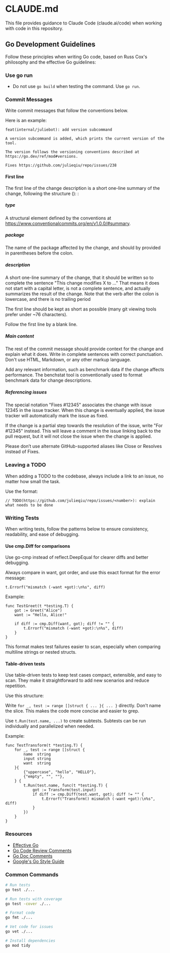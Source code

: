 # CLAUDE.md

This file provides guidance to Claude Code (claude.ai/code) when working with
code in this repository.

## Go Development Guidelines

Follow these principles when writing Go code, based on Russ Cox's philosophy
and the effective Go guidelines:

### Use go run
- Do not use `go build` when testing the command. Use `go run`.

### Commit Messages

Write commit messages that follow the conventions below.

Here is an example:

```
feat(internal/juliebot): add version subcommand

A version subcommand is added, which prints the current version of the tool.

The version follows the versioning conventions described at
https://go.dev/ref/mod#versions.

Fixes https://github.com/julieqiu/repo/issues/238
```

#### First line
The first line of the change description is a short one-line summary of the
change, following the structure <type>(<package>): <description>:

##### type
A structural element defined by the conventions at
https://www.conventionalcommits.org/en/v1.0.0/#summary.

##### package
The name of the package affected by the change, and should by provided in
parentheses before the colon.

##### description
A short one-line summary of the change, that it should be written so to
complete the sentence "This change modifies X to ..." That means it
does not start with a capital letter, is not a complete sentence, and actually
summarizes the result of the change. Note that the verb after the colon is
lowercase, and there is no trailing period

The first line should be kept as short as possible (many git viewing tools
prefer under ~76 characters).

Follow the first line by a blank line.

##### Main content
The rest of the commit message should provide context for the change and
explain what it does. Write in complete sentences with correct punctuation.
Don't use HTML, Markdown, or any other markup language.

Add any relevant information, such as benchmark data if the change affects
performance. The benchstat tool is conventionally used to format benchmark data
for change descriptions.

##### Referencing issues
The special notation "Fixes #12345" associates the change with issue 12345 in
the issue tracker. When this change is eventually applied, the issue tracker
will automatically mark the issue as fixed.

If the change is a partial step towards the resolution of the issue, write "For
#12345" instead. This will leave a comment in the issue linking back to the
pull request, but it will not close the issue when the change is applied.

Please don’t use alternate GitHub-supported aliases like Close or Resolves
instead of Fixes.

### Leaving a TODO
When adding a TODO to the codebase, always include a link to an issue, no
matter how small the task.

Use the format:

```
// TODO(https://github.com/julieqiu/repo/issues/<number>): explain what needs to be done
```

### Writing Tests
When writing tests, follow the patterns below to ensure consistency,
readability, and ease of debugging.

#### Use cmp.Diff for comparisons
Use go-cmp instead of reflect.DeepEqual for clearer diffs and better debugging.

Always compare in want, got order, and use this exact format for the error
message:

```
t.Errorf("mismatch (-want +got):\n%s", diff)
```

Example:

```
func TestGreet(t *testing.T) {
	got := Greet("Alice")
	want := "Hello, Alice!"

	if diff := cmp.Diff(want, got); diff != "" {
		t.Errorf("mismatch (-want +got):\n%s", diff)
	}
}
```

This format makes test failures easier to scan, especially when comparing
multiline strings or nested structs.

#### Table-driven tests
Use table-driven tests to keep test cases compact, extensible, and easy to
scan. They make it straightforward to add new scenarios and reduce repetition.

Use this structure:

Write `for _, test := range []struct { ... }{ ... }` directly. Don't name the
slice. This makes the code more concise and easier to grep.

Use `t.Run(test.name, ...)` to create subtests. Subtests can be run
individually and parallelized when needed.

Example:

```
func TestTransform(t *testing.T) {
	for _, test := range []struct {
		name  string
		input string
		want  string
	}{
		{"uppercase", "hello", "HELLO"},
		{"empty", "", ""},
	} {
		t.Run(test.name, func(t *testing.T) {
			got := Transform(test.input)
			if diff := cmp.Diff(test.want, got); diff != "" {
				t.Errorf("Transform() mismatch (-want +got):\n%s", diff)
			}
		})
	}
}
```

### Resources
- [Effective Go](https://go.dev/doc/effective_go)
- [Go Code Review Comments](https://go.dev/wiki/CodeReviewComments)
- [Go Doc Comments](https://go.dev/doc/comment)
- [Google's Go Style Guide](https://google.github.io/styleguide/go/decisions)

### Common Commands
```bash
# Run tests
go test ./...

# Run tests with coverage
go test -cover ./...

# Format code
go fmt ./...

# Vet code for issues
go vet ./...

# Install dependencies
go mod tidy

```
